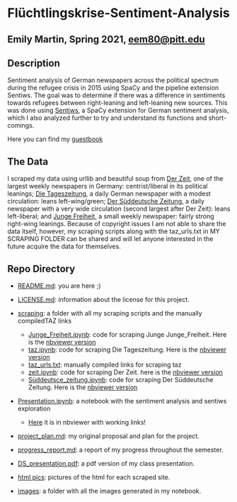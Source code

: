 # Flüchtlingskrise-Sentiment-Analysis
## Emily Martin, Spring 2021, eem80@pitt.edu

## Description
Sentiment analysis of German newspapers across the political spectrum during the refugee crisis in 2015 using SpaCy and the pipeline extension Sentiws. The goal was to determine if there was a difference in sentiments towards refugees between right-leaning and left-leaning new sources. This was done using [Sentiws](https://spacy.io/universe/project/spacy-sentiws), a SpaCy extension for German sentiment analysis, which I also analyzed further to try and understand its functions and short-comings.

Here you can find my [guestbook](https://github.com/Data-Science-for-Linguists-2021/Class-Lounge/blob/main/guestbooks/guestbook_emily.md)

## The Data
I scraped my data using urllib and beautiful soup from [Der Zeit](https://www.zeit.de/index?utm_referrer=https%3A%2F%2Fwww.google.com), one of the largest weekly newspapers in Germany: centrist/liberal in its political leanings; [Die Tageszeitung](https://taz.de), a daily German newspaper with a modest circulation: leans left-wing/green; [Der Süddeutsche Zeitung](https://www.sueddeutsche.de), a daily newspaper with a very wide circulation (second largest after Der Zeit): leans left-liberal; and [Junge Freiheit](https://jungefreiheit.de), a small weekly newspaper: fairly strong right-wing leanings. Because of copyright issues I am not able to share the data itself, however, my scraping scripts along with the taz_urls.txt in MY SCRAPING FOLDER can be shared and will let anyone interested in the future acquire the data for themselves.

## Repo Directory

- [README.md](https://github.com/Data-Science-for-Linguists-2021/Fluechtlingskrise-Sentiment-Analysis/blob/main/README.md): you are here ;)
- [LICENSE.md](https://github.com/Data-Science-for-Linguists-2021/Fluechtlingskrise-Sentiment-Analysis/blob/main/LICENSE.md): information about the license for this project.
- [scraping](https://github.com/Data-Science-for-Linguists-2021/Fluechtlingskrise-Sentiment-Analysis/tree/main/scraping): a folder with  all my scraping scripts and the manually compiledTAZ links
    - [Junge_Freiheit.ipynb](https://github.com/Data-Science-for-Linguists-2021/Fluechtlingskrise-Sentiment-Analysis/blob/main/scraping/Junge_Freiheit.ipynb): code for scraping Junge Junge_Freiheit. Here is the [nbviewer version](https://nbviewer.jupyter.org/github/Data-Science-for-Linguists-2021/Fluechtlingskrise-Sentiment-Analysis/blob/main/scraping/Junge_Freiheit.ipynb)
    - [taz.ipynb](https://github.com/Data-Science-for-Linguists-2021/Fluechtlingskrise-Sentiment-Analysis/blob/main/scraping/taz.ipynb): code for scraping Die Tageszeitung. Here is the [nbviewer version](https://nbviewer.jupyter.org/github/Data-Science-for-Linguists-2021/Fluechtlingskrise-Sentiment-Analysis/blob/main/scraping/taz.ipynb)
    - [taz_urls.txt](https://github.com/Data-Science-for-Linguists-2021/Fluechtlingskrise-Sentiment-Analysis/blob/main/scraping/taz_urls.txt): manually compiled links for scraping taz
    - [zeit.ipynb](https://github.com/Data-Science-for-Linguists-2021/Fluechtlingskrise-Sentiment-Analysis/blob/main/scraping/zeit.ipynb): code for scraping Der Zeit. here is  the [nbviewer version](https://nbviewer.jupyter.org/github/Data-Science-for-Linguists-2021/Fluechtlingskrise-Sentiment-Analysis/blob/main/scraping/zeit.ipynb)
    - [Süddeutsce_zeitung.ipynb](https://github.com/Data-Science-for-Linguists-2021/Fluechtlingskrise-Sentiment-Analysis/blob/main/scraping/Süddeutsche_zeitung.ipynb): code for scraping Der Süddeutsche Zeitung. Here is the [nbviewer version](https://nbviewer.jupyter.org/github/Data-Science-for-Linguists-2021/Fluechtlingskrise-Sentiment-Analysis/blob/main/scraping/Süddeutsche_zeitung.ipynb)

- [Presentation.ipynb](https://github.com/Data-Science-for-Linguists-2021/Fluechtlingskrise-Sentiment-Analysis/blob/main/Presentation.ipynb): a notebook with the sentiment analysis and sentiws exploration
  - [Here](https://nbviewer.jupyter.org/github/Data-Science-for-Linguists-2021/Fluechtlingskrise-Sentiment-Analysis/blob/main/Presentation.ipynb) it is in nbviewer with working links!
- [project_plan.md](https://github.com/Data-Science-for-Linguists-2021/Fluechtlingskrise-Sentiment-Analysis/blob/main/project_plan.md): my original proposal and plan for the project.
- [progress_report.md](https://github.com/Data-Science-for-Linguists-2021/Fluechtlingskrise-Sentiment-Analysis/blob/main/progress_report.md): a report of my progress throughout the semester.
- [DS_presentation.pdf](https://github.com/Data-Science-for-Linguists-2021/Fluechtlingskrise-Sentiment-Analysis/blob/main/DS_presentation.pdf): a pdf version of my class presentation.
- [html pics](https://github.com/Data-Science-for-Linguists-2021/Fluechtlingskrise-Sentiment-Analysis/tree/main/html%20pics): pictures of the html for each scraped site.
- [images](https://github.com/Data-Science-for-Linguists-2021/Fluechtlingskrise-Sentiment-Analysis/tree/main/images): a folder with all the images generated in my notebook.
